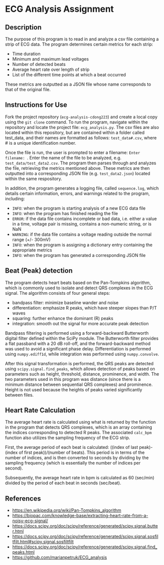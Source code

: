 # ECG Analysis Assignment

## Description
The purpose of this program is to read in and analyze a csv file containing a strip of ECG data. The program determines certain metrics for each strip:

- Time duration <br/>
- Minimum and maximum lead voltages <br/>
- Number of detected beats
- Average heart rate over length of strip <br/>
- List of the different time points at which a beat occurred <br/>

These metrics are outputted as a JSON file whose name corresponds to that of the original file.  

## Instructions for Use
Fork the project repository (`ecg-analysis-cdong223`) and create a local copy using the `git clone` command. To run the program, navigate within the repository and locate the project file: `ecg_analysis.py`. The csv files are also located within this repository, but are contained within a folder called test_data, and their names are formatted as follows: `test_data#.csv`, where # is a unique identification number.

Once the file is run, the user is prompted to enter a filename: `Enter filename: `. Enter the name of the file to be analyzed, e.g. `test_data/test_data2.csv`. The program then parses through and analyzes the file, retrieving the metrics mentioned above. These metrics are then outputted into a corresponding JSON file (e.g. `test_data2.json`) located within the same respository.

In addition, the program generates a logging file, called `sequence.log`, which details certain information, errors, and warnings related to the program, including:

- `INFO`: when the program is starting analysis of a new ECG data file
- `INFO`: when the program has finished reading the file
- `ERROR`: if the data file contains incomplete or bad data, i.e. either a value in a time, voltage pair is missing, contains a non-numeric string, or is NaN
- `WARNING`: if the data file contains a voltage reading outside the normal range (+/- 300mV)
- `INFO`: when the program is assigning a dictionary entry containing the appropriate metrics
- `INFO`: when the program has generated a corresponding JSON file

## Beat (Peak) detection
The program detects heart beats based on the Pan-Tompkins algorithm, which is commonly used to isolate and detect QRS complexes in the ECG signal. The algorithm consists of four general steps:

- bandpass filter: minimize baseline wander and noise
- differentiation: emphasize R peaks, which have steeper slopes than P/T waves
- squaring: further enhance the dominant (R) peaks
- integration: smooth out the signal for more accurate peak detection

Bandpass filtering is performed using a forward-backward Butterworth digital filter defined within the SciPy module. The Butterworth filter provides a flat passband with a 20 dB roll-off, and the forward-backward method was used to avoid a significant phase delay. Differentiation is performed using `numpy.ediff1d`, while integration was performed using `numpy.convolve`.

After this signal transformation is performed, the QRS peaks are detected using `scipy.signal.find_peaks`, which allows detection of peaks based on parameters such as height, threshold, distance, prominence, and width. The two parameters used in this program was distance (since there is a minimum distance between sequential QRS complexes) and prominence. Height is not used because the heights of peaks varied significantly between files.

## Heart Rate Calculation
The average heart rate is calculated using what is returned by the function in the program that detects QRS complexes, which is an array containing the indices corresponding to detected R peaks. The associated `calc_bpm` function also utilizes the sampling frequency of the ECG strip.

First, the average period of each beat is calculated: ((index of last peak)-(index of first peak))/(number of beats). This period is in terms of the number of indices, and is then converted to seconds by dividing by the sampling frequency (which is essentially the number of indices per second). 

Subsequently, the average heart rate in bpm is calculated as 60 (sec/min) divided by the period of each beat in seconds (sec/beat).

## References
- https://en.wikipedia.org/wiki/Pan-Tompkins_algorithm
- https://biopac.com/knowledge-base/extracting-heart-rate-from-a-noisy-ecg-signal/
- https://docs.scipy.org/doc/scipy/reference/generated/scipy.signal.butter.html
- https://docs.scipy.org/doc/scipy/reference/generated/scipy.signal.sosfiltfilt.html#scipy.signal.sosfiltfilt
- https://docs.scipy.org/doc/scipy/reference/generated/scipy.signal.find_peaks.html
- https://github.com/marianpetruk/ECG_analysis
